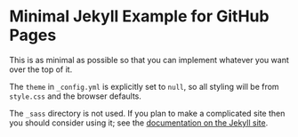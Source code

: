 # Minimal Jekyll Example for GitHub Pages
This is as minimal as possible so that you can implement whatever you want over the top of it.

The `theme` in `_config.yml` is explicitly set to `null`, so all styling will be from `style.css` and the browser defaults.

The `_sass` directory is not used.  If you plan to make a complicated site then you should consider using it; see the [documentation on the Jekyll site](https://jekyllrb.com/docs/assets/).
